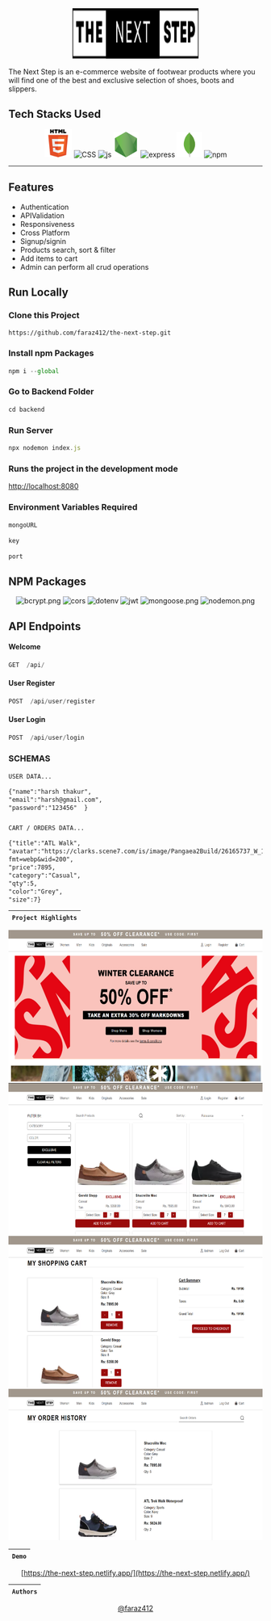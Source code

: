 <div align="center"  width="55" height="55">
  <img src="https://github.com/faraz412/the-next-step/blob/main/frontend/avatar/NEXT%202.png?raw=true" alt="html" width="250" height="100"/>
</div>

The Next Step is an e-commerce website of footwear products where you will find one of the best and exclusive selection of shoes, boots and slippers.

## Tech Stacks Used

<p align = "center">
<img src="https://github.com/PrinceCorwin/Useful-tech-icons/blob/main/images/HTML.png" alt="html" width="55" height="55"/>
<img src="https://user-images.githubusercontent.com/25181517/183898674-75a4a1b1-f960-4ea9-abcb-637170a00a75.png" alt="CSS" width="50" height="55"/>
<img src="https://user-images.githubusercontent.com/25181517/117447155-6a868a00-af3d-11eb-9cfe-245df15c9f3f.png" alt="js" width="50" height="50"/>
<img src="https://raw.githubusercontent.com/PrinceCorwin/Useful-tech-icons/main/images/nodejs.png" alt="nodejs" width="50" height="50"/>
<img src="https://res.cloudinary.com/kc-cloud/images/f_auto,q_auto/v1651772163/expressjslogo/expressjslogo.webp?_i=AA" alt="express" width="50" height="50"/>
 <img src="https://raw.githubusercontent.com/PrinceCorwin/Useful-tech-icons/main/images/mongodb-leaf.png" alt="mongo" width="50" height="50"/>
<img src="https://user-images.githubusercontent.com/25181517/121401671-49102800-c959-11eb-9f6f-74d49a5e1774.png" alt="npm" width="50" height="50"/>
  
</p>
<hr>

## Features 
-  Authentication
-  APIValidation
-  Responsiveness
-  Cross Platform
-  Signup/signin
-  Products search, sort & filter 
-  Add items to cart
-  Admin can perform all crud operations

## Run Locally
### Clone this Project

```
https://github.com/faraz412/the-next-step.git
```

### Install npm Packages

```javascript
npm i --global
```

### Go to Backend Folder
```javascript
cd backend
```

### Run Server
```javascript
npx nodemon index.js
```
### Runs the project in the development mode

[http://localhost:8080](http://localhost:8080)


### Environment Variables Required
`mongoURL`

`key`

`port`


## NPM Packages
<p align = "center">
<img src="https://repository-images.githubusercontent.com/139898859/9617c480-81c2-11ea-94fc-322231ead1f0" alt="bcrypt.png" width="70" height="50"/>
<img src="https://github.com/faraz412/cozy-passenger-4798/blob/main/Frontend/Files/cors.png?raw=true" alt="cors" width="70" height="50"/>
<img src="https://github.com/faraz412/cozy-passenger-4798/blob/main/Frontend/Files/download.png?raw=true" alt="dotenv" width="60" height="50"/>
<img src="https://github.com/faraz412/cozy-passenger-4798/blob/main/Frontend/Files/JWT.png?raw=true" alt="jwt" width="70" height="50"/>
<img src="https://4008838.fs1.hubspotusercontent-na1.net/hubfs/4008838/mogoose-logo.png" alt="mongoose.png" width="70" height="70"/>
<img src="https://user-images.githubusercontent.com/13700/35731649-652807e8-080e-11e8-88fd-1b2f6d553b2d.png" alt="nodemon.png" width="50" height="50"/>
   
   
## API Endpoints
   #### Welcome
```javascript
GET  /api/
```

  #### User Register
```javascript
POST  /api/user/register
```
  #### User Login
```javascript
POST  /api/user/login
```

 ### SCHEMAS
`USER DATA...`

    {"name":"harsh thakur",
    "email":"harsh@gmail.com",
    "password":"123456"  }

 ### 
`CART / ORDERS DATA...`

    {"title":"ATL Walk",
    "avatar":"https://clarks.scene7.com/is/image/Pangaea2Build/26165737_W_1?fmt=webp&wid=200",
    "price":7895,
    "category":"Casual",
    "qty":5,
    "color":"Grey",
    "size":7}
    
   
<div align = "center">  
  


  
| `Project Highlights` |
| :------------------: | 

 <div align = "center">

 <img src="https://github.com/faraz412/the-next-step/blob/main/frontend/avatar/land.png?raw=true" width="700" height="300" />
 <img src="https://github.com/faraz412/the-next-step/blob/main/frontend/avatar/mens.png?raw=true" width="700" height="300"/>
 <img src="https://github.com/faraz412/the-next-step/blob/main/frontend/avatar/cart.png?raw=true" width="700" height="300"/>
 <img src="https://github.com/faraz412/the-next-step/blob/main/frontend/avatar/orders.png?raw=true" width="700" height="300"/>
  
<div/>
  

| `Demo` |
| :----: | 
   

[https://the-next-step.netlify.app/](https://the-next-step.netlify.app/)

 
| `Authors` |
| :-------: | 

 [@faraz412](https://github.com/faraz412) 

 
